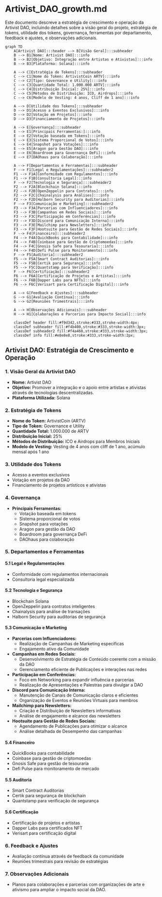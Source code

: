 # Artivist_DAO_growth.md

Este documento descreve a estratégia de crescimento e operação da Artivist DAO, incluindo detalhes sobre a visão geral do projeto, estratégia de tokens, utilidade dos tokens, governança, ferramentas por departamento, feedback e ajustes, e observações adicionais.

```mermaid
graph TD
    A[Artivist DAO]:::header --> B[Visão Geral]:::subheader
    B --> B1[Nome: Artivist DAO]:::info
    B --> B2[Objetivo: Integração entre Artistas e Ativistas]:::info
    B --> B3[Plataforma: Solana]:::info

    A --> C[Estratégia de Tokens]:::subheader
    C --> C1[Nome do Token: ArtivistCoin ARTV]:::info
    C --> C2[Tipo: Governance e Utility]:::info
    C --> C3[Quantidade Total: 1.000.000 ARTV]:::info
    C --> C4[Distribuição Inicial: 25%]:::info
    C --> C5[Métodos de Distribuição: ICO, Airdrops]:::info
    C --> C6[Modelo de Vesting: 4 anos, Cliff de 1 ano]:::info

    A --> D[Utilidade dos Tokens]:::subheader
    D --> D1[Acesso a Eventos Exclusivos]:::info
    D --> D2[Votação em Projetos]:::info
    D --> D3[Financiamento de Projetos]:::info

    A --> E[Governança]:::subheader
    E --> E1[Principais Ferramentas:]:::info
    E --> E2[Votação baseada em Tokens]:::info
    E --> E3[Sistema Proporcional de Votos]:::info
    E --> E4[Snapshot para Votações]:::info
    E --> E5[Aragon para Gestão DAO]:::info
    E --> E6[Boardroom para Governança DeFi]:::info
    E --> E7[DAOhaus para Colaboração]:::info

    A --> F[Departamentos e Ferramentas]:::subheader
    F --> F1[Legal e Regulamentações]:::subheader2
    F1 --> F1A[Conformidade com Regulamentos]:::info
    F1 --> F1B[Consultoria Legal]:::info
    F --> F2[Tecnologia e Segurança]:::subheader2
    F2 --> F2A[Blockchain Solana]:::info
    F2 --> F2B[OpenZeppelin para Contratos]:::info
    F2 --> F2C[Chainalysis para Análises]:::info
    F2 --> F2D[Halborn Security para Auditorias]:::info
    F --> F3[Comunicação e Marketing]:::subheader2
    F3 --> F3A[Parcerias com Influenciadores]:::info
    F3 --> F3B[Campanhas em Redes Sociais]:::info
    F3 --> F3C[Participação em Conferências]:::info
    F3 --> F3D[Discord para Comunicação Interna]:::info
    F3 --> F3E[Mailchimp para Newsletters]:::info
    F3 --> F3F[Hootsuite para Gestão de Redes Sociais]:::info
    F --> F4[Financeiro]:::subheader2
    F4 --> F4A[QuickBooks para Contabilidade]:::info
    F4 --> F4B[Coinbase para Gestão de Criptomoedas]:::info
    F4 --> F4C[Gnosis Safe para Tesouraria]:::info
    F4 --> F4D[Defi Pulse para Monitoramento]:::info
    F --> F5[Auditoria]:::subheader2
    F5 --> F5A[Smart Contract Auditorias]:::info
    F5 --> F5B[Certik para Segurança]:::info
    F5 --> F5C[Quantstamp para Verificação]:::info
    F --> F6[Certificação]:::subheader2
    F6 --> F6A[Certificação de Projetos e Artistas]:::info
    F6 --> F6B[Dapper Labs para NFTs]:::info
    F6 --> F6C[Verisart para Certificação Digital]:::info

    A --> G[Feedback e Ajustes]:::subheader
    G --> G1[Avaliação Contínua]:::info
    G --> G2[Reuniões Trimestrais]:::info

    A --> H[Observações Adicionais]:::subheader
    H --> H1[Colaborações e Parcerias para Impacto Social]:::info

    classDef header fill:#f9d342,stroke:#333,stroke-width:4px;
    classDef subheader fill:#f4b400,stroke:#333,stroke-width:3px;
    classDef subheader2 fill:#f4a460,stroke:#333,stroke-width:3px;
    classDef info fill:#e8e8e8,stroke:#333,stroke-width:2px;

```

## Artivist DAO: Estratégia de Crescimento e Operação
### 1. Visão Geral da Artivist DAO
- **Nome:** Artivist DAO
- **Objetivo:** Promover a integração e o apoio entre artistas e ativistas através de tecnologias descentralizadas.
- **Plataforma Utilizada:** Solana

### 2. Estratégia de Tokens
- **Nome do Token:** ArtivistCoin (ARTV)
- **Tipo de Token:** Governance e Utility
- **Quantidade Total:** 1.000.000 de ARTV
- **Distribuição Inicial:** 25%
- **Métodos de Distribuição:** ICO e Airdrops para Membros Iniciais
- **Modelo de Vesting:** Vesting de 4 anos com cliff de 1 ano, acúmulo mensal após 1 ano

### 3. Utilidade dos Tokens
- Acesso a eventos exclusivos
- Votação em projetos da DAO
- Financiamento de projetos artísticos e ativistas

### 4. Governança
- **Principais Ferramentas:**
  - Votação baseada em tokens
  - Sistema proporcional de votos
  - Snapshot para votações
  - Aragon para gestão da DAO
  - Boardroom para governança DeFi
  - DAOhaus para colaboração

### 5. Departamentos e Ferramentas
#### 5.1 Legal e Regulamentações
- Conformidade com regulamentos internacionais
- Consultoria legal especializada

#### 5.2 Tecnologia e Segurança
- Blockchain Solana
- OpenZeppelin para contratos inteligentes
- Chainalysis para análise de transações
- Halborn Security para auditorias de segurança

#### 5.3 Comunicação e Marketing
- **Parcerias com Influenciadores:**
  - Realização de Campanhas de Marketing específicas
  - Engajamento ativo da Comunidade
- **Campanhas em Redes Sociais:**
  - Desenvolvimento de Estratégia de Conteúdo coerente com a missão da DAO
  - Gerenciamento eficiente de Publicações e interações nas redes
- **Participação em Conferências:**
  - Foco em Networking para expandir influência e parcerias
  - Realização de Apresentações e Palestras para divulgar a DAO
- **Discord para Comunicação Interna:**
  - Manutenção de Canais de Comunicação claros e eficientes
  - Organização de Eventos e Reuniões Virtuais para membros
- **Mailchimp para Newsletters:**
  - Criação e Distribuição de Newsletters informativas
  - Análise de engajamento e alcance das newsletters
- **Hootsuite para Gestão de Redes Sociais:**
  - Agendamento de Publicações para otimizar o alcance
  - Análise detalhada de Desempenho das campanhas

#### 5.4 Financeiro
- QuickBooks para contabilidade
- Coinbase para gestão de criptomoedas
- Gnosis Safe para gestão de tesouraria
- Defi Pulse para monitoramento de mercado

#### 5.5 Auditoria
- Smart Contract Auditorias
- Certik para segurança de blockchain
- Quantstamp para verificação de segurança

#### 5.6 Certificação
- Certificação de projetos e artistas
- Dapper Labs para certificados NFT
- Verisart para certificação digital

### 6. Feedback e Ajustes
- Avaliação contínua através de feedback da comunidade
- Reuniões trimestrais para revisão de estratégias

### 7. Observações Adicionais
- Planos para colaborações e parcerias com organizações de arte e ativismo para ampliar o impacto social da DAO.